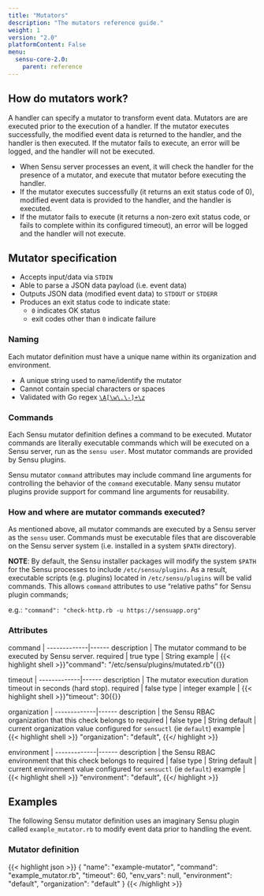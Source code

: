 ```yaml
---
title: "Mutators"
description: "The mutators reference guide."
weight: 1
version: "2.0"
platformContent: False 
menu:
  sensu-core-2.0:
    parent: reference
---
```


## How do mutators work?
A handler can specify a mutator to transform event data. Mutators are are executed 
prior to the execution of a handler. If the mutator executes successfully, the modified event 
data is returned to the handler, and the handler is then executed. If the mutator 
fails to execute, an error will be logged, and the handler will not be executed.

* When Sensu server processes an event, it will check the handler for the
  presence of a mutator, and execute that mutator before executing the handler. 
* If the mutator executes successfully (it returns an exit status code of 0), modified
  event data is provided to the handler, and the handler is executed.
* If the mutator fails to execute (it returns a non-zero exit status code, or
  fails to complete within its configured timeout), an error will be logged and
  the handler will not execute.

## Mutator specification
* Accepts input/data via `STDIN`
* Able to parse a JSON data payload (i.e. event data)
* Outputs JSON data (modified event data) to `STDOUT` or `STDERR`
* Produces an exit status code to indicate state:
  * `0` indicates OK status
  * exit codes other than `0` indicate failure

### Naming
Each mutator definition must have a unique name within its organization and
environment.

* A unique string used to name/identify the mutator
* Cannot contain special characters or spaces
* Validated with Go regex [`\A[\w\.\-]+\z`](https://regex101.com/r/zo9mQU/2)

### Commands
Each Sensu mutator definition defines a command to be executed. Mutator commands are literally executable commands which will be executed on a Sensu server, run as the `sensu user`. Most mutator commands are provided by Sensu plugins.

Sensu mutator `command` attributes may include command line arguments for
controlling the behavior of the `command` executable. Many sensu mutator plugins
provide support for command line arguments for reusability.

### How and where are mutator commands executed?
As mentioned above, all mutator commands are executed by a Sensu server as the `sensu` user. Commands must be executable files that are discoverable on the Sensu server system (i.e. installed in a system `$PATH` directory).

__NOTE__: By default, the Sensu installer packages will modify the system `$PATH` for the Sensu processes to include `/etc/sensu/plugins`. As a result, executable scripts (e.g. plugins) located in `/etc/sensu/plugins` will be valid commands. This allows `command` attributes to use “relative paths” for Sensu plugin commands;

e.g.: `"command": "check-http.rb -u https://sensuapp.org"`

### Attributes
command      | 
-------------|------ 
description  | The mutator command to be executed by Sensu server. 
required     | true
type         | String
example      | {{< highlight shell >}}"command": "/etc/sensu/plugins/mutated.rb"{{</highlight>}}

timeout      | 
-------------|------ 
description  | The mutator execution duration timeout in seconds (hard stop). 
required     | false 
type         | integer 
example      | {{< highlight shell >}}"timeout": 30{{</highlight>}}

organization | 
-------------|------ 
description  | the Sensu RBAC organization that this check belongs to
required     | false 
type         | String 
default      | current organization value configured for `sensuctl` (ie `default`) 
example      | {{< highlight shell >}}
  "organization": "default",
{{</ highlight >}}

environment  | 
-------------|------ 
description  | the Sensu RBAC environment that this check belongs to
required     | false 
type         | String 
default      | current environment value configured for `sensuctl` (ie `default`) 
example      | {{< highlight shell >}}
  "environment": "default",
{{</ highlight >}}

## Examples

The following Sensu mutator definition uses an imaginary Sensu plugin called `example_mutator.rb`
to modify event data prior to handling the event.

### Mutator definition
{{< highlight json >}}
{
  "name": "example-mutator",
  "command": "example_mutator.rb",
  "timeout": 60,
  "env_vars": null,
  "environment": "default",
  "organization": "default"
}
{{< /highlight >}}
